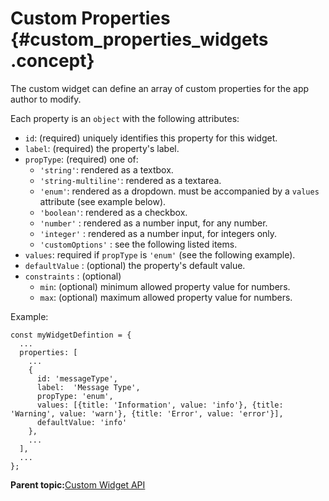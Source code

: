 # Custom Properties {#custom_properties_widgets .concept}

The custom widget can define an array of custom properties for the app author to modify.

Each property is an `object` with the following attributes:

-   `id`: \(required\) uniquely identifies this property for this widget.
-   `label`: \(required\) the property's label.
-   `propType`: \(required\) one of:
    -   `'string'`: rendered as a textbox.
    -   `'string-multiline'`: rendered as a textarea.
    -   `'enum'`: rendered as a dropdown. must be accompanied by a `values` attribute \(see example below\).
    -   `'boolean'`: rendered as a checkbox.
    -   `'number'` : rendered as a number input, for any number.
    -   `'integer'` : rendered as a number input, for integers only.
    -   `'customOptions'` : see the following listed items.
-   `values`: required if `propType` is `'enum'` \(see the following example\).
-   `defaultValue` : \(optional\) the property's default value.
-   `constraints` : \(optional\)
    -   `min`: \(optional\) minimum allowed property value for numbers.
    -   `max`: \(optional\) maximum allowed property value for numbers.

Example:

``` {#codeblock_wdj_pfn_jyb}
const myWidgetDefintion = {
  ...
  properties: [
    ...
    {
      id: 'messageType',
      label:  'Message Type',
      propType: 'enum',
      values: [{title: 'Information', value: 'info'}, {title: 'Warning', value: 'warn'}, {title: 'Error', value: 'error'}],
      defaultValue: 'info'
    },
    ... 
  ],
  ...
};
```

**Parent topic:**[Custom Widget API](customwidgetapi_landing.md)

